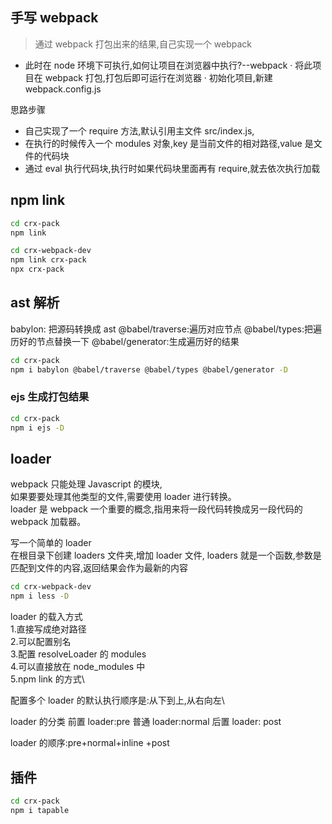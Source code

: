 ## 手写 webpack

> 通过 webpack 打包出来的结果,自己实现一个 webpack

- 此时在 node 环境下可执行,如何让项目在浏览器中执行?--webpack
  · 将此项目在 webpack 打包,打包后即可运行在浏览器
  · 初始化项目,新建 webpack.config.js

思路步骤

- 自己实现了一个 require 方法,默认引用主文件 src/index.js,
- 在执行的时候传入一个 modules 对象,key 是当前文件的相对路径,value 是文件的代码块
- 通过 eval 执行代码块,执行时如果代码块里面再有 require,就去依次执行加载

## npm link

```bash
cd crx-pack
npm link

cd crx-webpack-dev
npm link crx-pack
npx crx-pack
```

## ast 解析

babylon: 把源码转换成 ast
@babel/traverse:遍历对应节点
@babel/types:把遍历好的节点替换一下
@babel/generator:生成遍历好的结果

```bash
cd crx-pack
npm i babylon @babel/traverse @babel/types @babel/generator -D
```

### ejs 生成打包结果

```bash
cd crx-pack
npm i ejs -D
```

## loader

webpack 只能处理 Javascript 的模块,\
如果要要处理其他类型的文件,需要使用 loader 进行转换。\
loader 是 webpack 一个重要的概念,指用来将一段代码转換成另一段代码的 webpack 加载器。

写一个简单的 loader\
在根目录下创建 loaders 文件夹,增加 loader 文件,
loaders 就是一个函数,参数是匹配到文件的内容,返回结果会作为最新的内容

```bash
cd crx-webpack-dev
npm i less -D
```

loader 的载入方式\
1.直接写成绝对路径\
2.可以配置别名\
3.配置 resolveLoader 的 modules \
4.可以直接放在 node_modules 中 \
5.npm link 的方式\

配置多个 loader 的默认执行顺序是:从下到上,从右向左\

loader 的分类
前置 loader:pre
普通 loader:normal
后置 loader: post

loader 的顺序:pre+normal+inline +post

## 插件

```bash
cd crx-pack
npm i tapable
```
